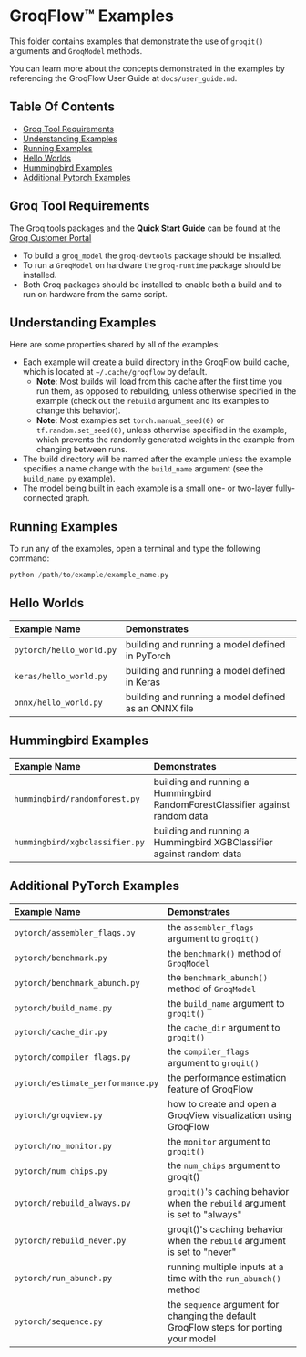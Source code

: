 # GroqFlow™ Examples

This folder contains examples that demonstrate the use of `groqit()` arguments and `GroqModel` methods.

You can learn more about the concepts demonstrated in the examples by referencing the GroqFlow User Guide at `docs/user_guide.md`.

## Table Of Contents

- [Groq Tool Requirements](#groq-tool-requirements)
- [Understanding Examples](#understanding-examples)
- [Running Examples](#running-examples)
- [Hello Worlds](#hello-worlds)
- [Hummingbird Examples](#hummingbird-examples)
- [Additional Pytorch Examples](#additional-pytorch-examples)

## Groq Tool Requirements

The Groq tools packages and the **Quick Start Guide** can be found at the [Groq Customer Portal](https://support.groq.com/)

- To build a `groq_model` the `groq-devtools` package should be installed.
- To run a `GroqModel` on hardware the `groq-runtime` package should be installed.
- Both Groq packages should be installed to enable both a build and to run on hardware
  from the same script.

## Understanding Examples

Here are some properties shared by all of the examples:

- Each example will create a build directory in the GroqFlow build cache, which is located at `~/.cache/groqflow` by default.
  - **Note**: Most builds will load from this cache after the first time you run them, as opposed to rebuilding, unless otherwise specified in the example (check out the `rebuild` argument and its examples to change this behavior).
  - **Note**: Most examples set `torch.manual_seed(0)` or `tf.random.set_seed(0)`, unless otherwise specified in the example, which prevents the randomly generated weights in the example from changing between runs.
- The build directory will be named after the example unless the example specifies a name change with the `build_name` argument (see the `build_name.py` example).
- The model being built in each example is a small one- or two-layer fully-connected graph.

## Running Examples

To run any of the examples, open a terminal and type the following command:

```python
python /path/to/example/example_name.py
```

## Hello Worlds

| **Example Name** | **Demonstrates** |
|:--------|:-----------|
| `pytorch/hello_world.py` | building and running a model defined in PyTorch|
| `keras/hello_world.py` | building and running a model defined in Keras|
| `onnx/hello_world.py` | building and running a model defined as an ONNX file|

## Hummingbird Examples

| **Example Name** | **Demonstrates** |
|:--------|:-----------|
| `hummingbird/randomforest.py` | building and running a Hummingbird RandomForestClassifier against random data |
| `hummingbird/xgbclassifier.py` | building and running a Hummingbird XGBClassifier against random data |

## Additional PyTorch Examples

| **Example Name** | **Demonstrates** |
|:--------|:-----------|
| `pytorch/assembler_flags.py` | the `assembler_flags` argument to `groqit()` |
| `pytorch/benchmark.py` | the `benchmark()` method of `GroqModel` |
| `pytorch/benchmark_abunch.py` | the `benchmark_abunch()` method of `GroqModel` |
| `pytorch/build_name.py` | the `build_name` argument to `groqit()` |
| `pytorch/cache_dir.py` | the `cache_dir` argument to `groqit()` |
| `pytorch/compiler_flags.py` | the `compiler_flags` argument to `groqit()` |
| `pytorch/estimate_performance.py` | the performance estimation feature of GroqFlow |
| `pytorch/groqview.py` | how to create and open a GroqView visualization using GroqFlow |
| `pytorch/no_monitor.py` | the `monitor` argument to `groqit()` |
| `pytorch/num_chips.py` | the `num_chips` argument to groqit()|
| `pytorch/rebuild_always.py` | `groqit()`'s caching behavior when the `rebuild` argument is set to "always" |
| `pytorch/rebuild_never.py` | groqit()'s caching behavior when the `rebuild` argument is set to "never" |
| `pytorch/run_abunch.py` | running multiple inputs at a time with the `run_abunch()` method |
| `pytorch/sequence.py` | the `sequence` argument for changing the default GroqFlow steps for porting your model |
